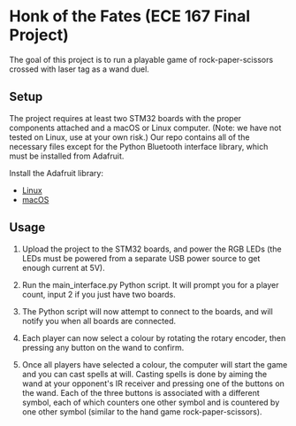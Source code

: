 # Honk of the Fates (ECE 167 Final Project)

The goal of this project is to run a playable game of rock-paper-scissors crossed with laser tag as a wand duel.

## Setup

The project requires at least two STM32 boards with the proper components attached and a macOS or Linux computer. (Note: we have not tested on Linux, use at your own risk.)
Our repo contains all of the necessary files except for the Python Bluetooth interface library, which must be installed from Adafruit.

Install the Adafruit library:
- [Linux](https://github.com/adafruit/Adafruit_Python_BluefruitLE?tab=readme-ov-file#linux--raspberry-pi-requirements)
- [macOS](https://github.com/adafruit/Adafruit_Python_BluefruitLE?tab=readme-ov-file#mac-osx-requirements)

## Usage

1) Upload the project to the STM32 boards, and power the RGB LEDs (the LEDs must be powered from a separate USB power source to get enough current at 5V).

2) Run the main_interface.py Python script. It will prompt you for a player count, input 2 if you just have two boards.
3) The Python script will now attempt to connect to the boards, and will notify you when all boards are connected.
3) Each player can now select a colour by rotating the rotary encoder, then pressing any button on the wand to confirm.
4) Once all players have selected a colour, the computer will start the game and you can cast spells at will.
Casting spells is done by aiming the wand at your opponent's IR receiver and pressing one of the buttons on the wand. Each of the three buttons is associated with a different symbol, each of which counters one other symbol and is countered by one other symbol (similar to the hand game rock-paper-scissors).